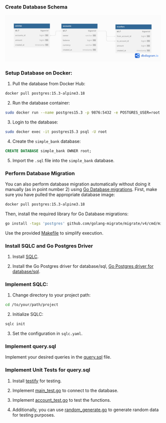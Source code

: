 ### Create Database Schema

![Simple Bank Schema](https://github.com/EchoEdyP/simple-bank/blob/main/simple-bank-schema.png)

### Setup Database on Docker:

1. Pull the database from Docker Hub:
```bash
docker pull postgres:15.3-alpine3.18
```

2. Run the database container:
```bash
sudo docker run --name postgres15.3 -p 9876:5432 -e POSTGRES_USER=root -e POSTGRES_PASSWORD=1903 -d postgres:15.3-alpine3.18
```

3. Login to the database:
```bash
sudo docker exec -it postgres15.3 psql -U root
```

4. Create the `simple_bank` database:
```sql
CREATE DATABASE simple_bank OWNER root;
```

5. Import the `.sql` file into the `simple_bank` database.

### Perform Database Migration

You can also perform database migration automatically without doing it manually (as in point number 2) using [Go Database migrations](https://github.com/golang-migrate/migrate). First, make sure you have pulled the appropriate database image:

```bash
docker pull postgres:15.3-alpine3.18
```

Then, install the required library for Go Database migrations:

```bash
go install -tags 'postgres' github.com/golang-migrate/migrate/v4/cmd/migrate@latest
```

Use the provided [Makefile](https://github.com/EchoEdyP/simple-bank/blob/main/Makefile) to simplify execution.

### Install SQLC and Go Postgres Driver

1. Install [SQLC](https://sqlc.dev/).

2. Install the Go Postgres driver for database/sql, [Go Postgres driver for database/sql](https://github.com/lib/pq).

### Implement SQLC:

1. Change directory to your project path:
```bash
cd /to/your/path/project
```

2. Initialize SQLC:
```bash
sqlc init
```

3. Set the configuration in `sqlc.yaml`.

### Implement query.sql

Implement your desired queries in the [query.sql](https://github.com/EchoEdyP/simple-bank/tree/main/db/query) file.

### Implement Unit Tests for query.sql

1. Install [testify](https://github.com/stretchr/testify) for testing.

2. Implement [main_test.go](https://github.com/EchoEdyP/simple-bank/blob/main/db/sqlc/main_test.go) to connect to the database.

3. Implement [account_test.go](https://github.com/EchoEdyP/simple-bank/blob/main/db/sqlc/account_test.go) to test the functions.

4. Additionally, you can use [random_generate.go](https://github.com/EchoEdyP/simple-bank/blob/main/utils/random-generate.go) to generate random data for testing purposes.